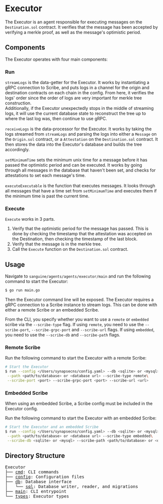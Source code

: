 # Executor
The Executor is an agent responsible for executing messages on the `Destination.sol` contract. It verifies that the message has been accepted by verifying a merkle proof, as well as the message's optimistic period.

## Components
The Executor operates with four main components:
### Run
`streamLogs` is the data-getter for the Executor. It works by instantiating a gRPC connection to Scribe, and puts logs in a channel for the origin and destination contracts on each chain in the config. From here, it verifies the logs' order since the order of logs are very important for merkle tree construction.
<br /> Additionally, if the Executor unexpectedly stops in the middle of streaming logs, it will use the current database state to reconstruct the tree up to where the last log was, then continue to use gRPC.
<br /> <br > `receiveLogs` is the data-processor for the Executor. It works by taking the logs streamed from `streamLogs` and parsing the logs into either a `Message` on the `Origin.sol` contract, or a `Attestation` on the `Destination.sol` contract. It then stores the data into the Executor's database and builds the tree accordingly.
<br /> <br > `setMinimumTime` sets the minimum unix time for a message before it has passed the optimistic period and can be executed. It works by going through all messages in the database that haven't been set, and checks for attestations to set each message's time.
<br /> <br > `executeExecutable` is the function that executes messages. It looks through all messages that have a time set from `setMinimumTime` and executes them if the minimum time is past the current time.

### Execute
`Execute` works in 3 parts.
1. Verify that the optimistic period for the message has passed. This is done by checking the timestamp that the attestation was accepted on the Destination, then checking the timestamp of the last block.
2. Verify that the message is in the merkle tree.
3. Call the `Execute` function on the `Destination.sol` contract.

## Usage

Navigate to `sanguine/agents/agents/executor/main` and run the following command to start the Executor:

```bash
$ go run main.go
```
Then the Executor command line will be exposed. The Executor requires a gRPC connection to a Scribe instance to stream logs. This can be done with either a remote Scribe or an embedded Scribe.

From the CLI, you specify whether you want to use a `remote` or `embedded` scribe via the `--scribe-type` flag. If using `remote`, you need to use the `--scribe-port`, `--scribe-grpc-port` and `--scribe-url` flags. If using `embedded`, you need to use the `--scribe-db` and `--scribe-path` flags.

### Remote Scribe

Run the following command to start the Executor with a remote Scribe:

```bash
# Start the Executor
$ run --config </Users/synapsecns/config.yaml> --db <sqlite> or <mysql>\
 --path <path/to/database> or <database url> --scribe-type remote\
 --scribe-port <port> --scribe-grpc-port <port> --scribe-url <url>
```

### Embedded Scribe

When using an embedded Scribe, a Scribe config must be included in the Executor config.

Run the following command to start the Executor with an embedded Scribe:

```bash
# Start the Executor and an embedded Scribe
$ run --config </Users/synapsecns/config.yaml> --db <sqlite> or <mysql>\
 --path <path/to/database> or <database url> --scribe-type embedded\
 --scribe-db <sqlite> or <mysql> --scribe-path <path/to/database> or <database url>
```



## Directory Structure

<pre>
Executor
├── <a href="./cmd">cmd</a>: CLI commands
├── <a href="./config">config</a>: Configuration files
├── <a href="./db">db</a>: Database interface
│   └── <a href="db/sql">sql</a>: Database writer, reader, and migrations
├── <a href="./main">main</a>: CLI entrypoint
└── <a href="./types">types</a>: Executor types
</pre>
